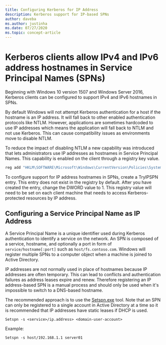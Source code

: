 ```yaml
---
title: Configuring Kerberos for IP Address
description: Kerberos support for IP-based SPNs
author: daveba
ms.author: justinha
ms.date: 07/27/2020
ms.topic: concept-article
---
```


# Kerberos clients allow IPv4 and IPv6 address hostnames in Service Principal Names (SPNs)

Beginning with Windows 10 version 1507 and Windows Server 2016, Kerberos clients can be configured to support IPv4 and IPv6 hostnames in SPNs.

By default Windows will not attempt Kerberos authentication for a host if the hostname is an IP address. It will fall back to other enabled authentication protocols like NTLM. However, applications are sometimes hardcoded to use IP addresses which means the application will fall back to NTLM and not use Kerberos. This can cause compatibility issues as environments move to disable NTLM.

To reduce the impact of disabling NTLM a new capability was introduced that lets administrators use IP addresses as hostnames in Service Principal Names. This capability is enabled on the client through a registry key value.

```cmd
reg add "HKLM\SOFTWARE\Microsoft\Windows\CurrentVersion\Policies\System\Kerberos\Parameters" /v TryIPSPN /t REG_DWORD /d 1 /f
```

To configure support for IP address hostnames in SPNs, create a TryIPSPN entry. This entry does not exist in the registry by default. After you have created the entry, change the DWORD value to 1. This registry value will need to be set on each client machine that needs to access Kerberos-protected resources by IP address.

## Configuring a Service Principal Name as IP Address

A Service Principal Name is a unique identifier used during Kerberos authentication to identify a service on the network. An SPN is composed of a service, hostname, and optionally a port in form of `service/hostname[:port]` such as `host/fs.contoso.com`. Windows will register multiple SPNs to a computer object when a machine is joined to Active Directory.

IP addresses are not normally used in place of hostnames because IP addresses are often temporary. This can lead to conflicts and authentication failures as address leases expire and renew. Therefore registering an IP address-based SPN is a manual process and should only be used when it's impossible to switch to a DNS-based hostname.

The recommended approach is to use the [Setspn.exe](/previous-versions/windows/it-pro/windows-server-2012-R2-and-2012/cc731241(v=ws.11)) tool. Note that an SPN can only be registered to a single account in Active Directory at a time so it is recommended that IP addresses have static leases if DHCP is used.

```
Setspn -s <service>/ip.address> <domain-user-account>
```

Example:

```
Setspn -s host/192.168.1.1 server01
```
